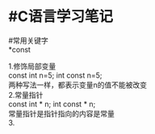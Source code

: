 #C语言学习笔记
==

#常用关键字  
*const  
 
1.修饰局部变量  
const int n=5; int const n=5;  
两种写法一样，都表示变量n的值不能被改变  
2.常量指针  
const int * n; int const * n;  
常量指针是指针指向的内容是常量  
3.

